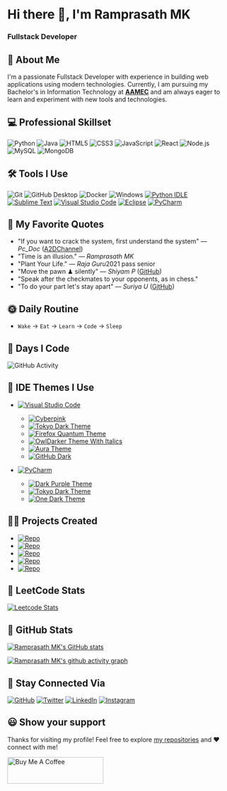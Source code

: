 # Hi there 👋, I'm Ramprasath MK

### Fullstack Developer

[aamec]: https://www.aamec.edu.in/

## 🚀 About Me
I'm a passionate Fullstack Developer with experience in building web applications using modern technologies. Currently, I am pursuing my Bachelor's in Information Technology at [**AAMEC**][aamec] and am always eager to learn and experiment with new tools and technologies.

<!-- 
  For more Icons, refer the link: `https://github.com/inttter/md-badges`
 -->


## 💻 Professional Skillset
![Python](https://img.shields.io/badge/-Python-3776AB?logo=python&logoColor=white)
![Java](https://img.shields.io/badge/Java-%23ED8B00?logo=openjdk&logoColor=white)
![HTML5](https://img.shields.io/badge/-HTML5-E34F26?logo=html5&logoColor=white)
![CSS3](https://img.shields.io/badge/-CSS3-1572B6?logo=css3&logoColor=white)
![JavaScript](https://img.shields.io/badge/-JavaScript-F7DF1E?logo=javascript&logoColor=black)
![React](https://img.shields.io/badge/-React-61DAFB?logo=react&logoColor=black)
![Node.js](https://img.shields.io/badge/-Node.js-339933?logo=node.js&logoColor=white)
![MySQL](https://img.shields.io/badge/-MySQL-4479A1?logo=mysql&logoColor=white)
![MongoDB](https://img.shields.io/badge/-MongoDB-47A248?logo=mongodb&logoColor=white)


## 🛠 Tools I Use
![Git](https://img.shields.io/badge/-Git-F05032?logo=git&logoColor=white)
![GitHub Desktop](https://img.shields.io/badge/GitHub_Desktop-F07010?logo=github&logoColor=white)
![Docker](https://img.shields.io/badge/-Docker-2496ED?logo=docker&logoColor=white)
![Windows](https://custom-icon-badges.demolab.com/badge/Windows-0078D6?logo=windows11&logoColor=white)
[![Python IDLE](https://img.shields.io/badge/Python%20IDLE-3776AB?logo=python&logoColor=fff)](#)
[![Sublime Text](https://img.shields.io/badge/Sublime%20Text-%23575757.svg?logo=sublime-text&logoColor=important)](#)
[![Visual Studio Code](https://custom-icon-badges.demolab.com/badge/Visual%20Studio%20Code-0078d7.svg?logo=vsc&logoColor=white)](#)
[![Eclipse](https://img.shields.io/badge/Eclipse-FE7A16.svg?logo=Eclipse&logoColor=white)](#)
[![PyCharm](https://img.shields.io/badge/PyCharm-white?logo=pycharm&logoColor=000)](#)


## 💬 My Favorite Quotes
- "If you want to crack the system, first understand the system" — *Pc_Doc* ([A2DChannel](https://youtube.com/A2DChannel))
- "Time is an illusion." — *Ramprasath MK*
- "Plant Your Life." — *Raja Guru*2021 pass senior
- "Move the pawn ♟ silently" — *Shiyam P* ([GitHub](https://github.com/Shiyam-P))
- "Speak after the checkmates to your opponents, as in chess."
- "To do your part let's stay apart" — *Suriya U* ([GitHub](https://github.com/USuriya))


## 🌞 Daily Routine
- `Wake` → `Eat` → `Learn` → `Code` → `Sleep`


## 📅 Days I Code
![GitHub Activity](https://img.shields.io/badge/-Check_my_Activity-181717?logo=github&logoColor=white&link=https://github.com/ramprasathmk)


## 🎨 IDE Themes I Use

- [![Visual Studio Code](https://custom-icon-badges.demolab.com/badge/Visual%20Studio%20Code-0078d7.svg?logo=vsc&logoColor=white)](#)
  - [![Cyberpink](https://img.shields.io/badge/Cyberpink-%23ff69b4?logo=visualstudiocode&logoColor=white)](https://marketplace.visualstudio.com/items?itemName=Cyberpink.cyberpink-theme)
  - [![Tokyo Dark Theme](https://img.shields.io/badge/Tokyo%20Dark%20Theme-%231f1f1f?logo=visualstudiocode&logoColor=white)](https://marketplace.visualstudio.com/items?itemName=enkia.tokyo-night)
  - [![Firefox Quantum Theme](https://img.shields.io/badge/Firefox%20Quantum%20Theme-%23ff7139?logo=mozilla&logoColor=white)](https://marketplace.visualstudio.com/items?itemName=beastdestroyer.firefox-quantum-themes)
  - [![OwlDarker Theme With Italics](https://img.shields.io/badge/OwlDarker%20Theme%20With%20Italics-%23464378?logo=visualstudiocode&logoColor=white)](https://marketplace.visualstudio.com/items?itemName=OwlDarkerTheme.owldarker-theme)
  - [![Aura Theme](https://img.shields.io/badge/Aura%20Theme-%234b0082?logo=visualstudiocode&logoColor=white)](https://marketplace.visualstudio.com/items?itemName=DaltonMenezes.aura-theme)
  - [![GitHub Dark](https://img.shields.io/badge/GitHub%20Dark%20Themes-%23181717?logo=github&logoColor=white)](https://marketplace.visualstudio.com/items?itemName=GitHub.github-vscode-theme)
  
- [![PyCharm](https://img.shields.io/badge/PyCharm-000?logo=pycharm&logoColor=fff)](#)
  - [![Dark Purple Theme](https://img.shields.io/badge/Dark%20Purple%20Theme-%235e005e?logo=jetbrains&logoColor=white)](https://plugins.jetbrains.com/plugin/12100-dark-purple-theme)
  - [![Tokyo Dark Theme](https://img.shields.io/badge/Tokyo%20Dark%20Theme-%231f1f1f?logo=jetbrains&logoColor=white)](https://plugins.jetbrains.com/plugin/24455-tokyo-dark-theme)
  - [![One Dark Theme](https://img.shields.io/badge/One%20Dark%20Theme-%23282828?logo=jetbrains&logoColor=white)](https://plugins.jetbrains.com/plugin/11938-one-dark-theme)


## 👨‍💻 Projects Created
- [![Repo](https://img.shields.io/badge/-Automatic_Attendance_System_for_Face_Recognition-181717?logo=github&logoColor=white)](https://github.com/ramprasathmk/Automatic-Attendance-System-for-Face-Recognition)
- [![Repo](https://img.shields.io/badge/-Soft_Computing_Lab_Exercises-181717?logo=github&logoColor=white)](https://github.com/ramprasathmk/Soft-Computing-Lab-Exercises)
- [![Repo](https://img.shields.io/badge/-Ride_Share-181717?logo=github&logoColor=white)](https://github.com/ramprasathmk/Ride-Share)
- [![Repo](https://img.shields.io/badge/-Simple_Python_Music_Player-181717?logo=github&logoColor=white)](https://github.com/ramprasathmk/Simple-Python-Music-Player)
- [![Repo](https://img.shields.io/badge/-Software_Personnel_Management_System-181717?logo=github&logoColor=white)](https://github.com/ramprasathmk/Software-Personnel-Management-System)


## 🧩 LeetCode Stats
<!-- [![LeetCode](https://img.shields.io/badge/-LeetCode_Profile-FFA116?logo=leetcode&logoColor=white)](https://leetcode.com/u/ramprasathmk/) -->
[![Leetcode Stats](https://leetcard.jacoblin.cool/ramprasathmk?ext=contest&theme=dark)](https://leetcode.com/ramprasathmk)


## 🎲 GitHub Stats
[![Ramprasath MK's GitHub stats](https://github-readme-stats.vercel.app/api?username=ramprasathmk&theme=dark&show_icons=true&&hide=issues,contribs)](#)

[![Ramprasath MK's github activity graph](https://github-readme-activity-graph.vercel.app/graph?username=ramprasathmk&theme=react-dark)](https://github.com/ramprasathmk/github-readme-activity-graph)


## 🤝 Stay Connected Via
[![GitHub](https://img.shields.io/badge/-GitHub-181717?logo=github&logoColor=white)](https://github.com/ramprasathmk)
[![Twitter](https://img.shields.io/badge/-Twitter-1DA1F2?logo=twitter&logoColor=white)](https://x.com/ramprasathmk)
[![LinkedIn](https://img.shields.io/badge/-LinkedIn-0077B5?logo=linkedin&logoColor=white)](https://linkedin.com/in/ramprasathmk053)
[![Instagram](https://img.shields.io/badge/-Instagram-E4405F?logo=instagram&logoColor=white)](https://instagram.com/ramprasathmk_)


## 😃 Show your support

Thanks for visiting my profile! Feel free to explore [my repositories](https://github.com/ramprasathmk?tab=repositories) and ❤️ connect with me!

<a href="https://www.buymeacoffee.com/ramprasathmk" target="_blank"><img src="https://cdn.buymeacoffee.com/buttons/v2/default-red.png" alt="Buy Me A Coffee" height= "60px" width= "217px" ></a>

<!---
ramprasathmk/ramprasathmk is a ✨ special ✨ repository because its `README.md` (this file) appears on your GitHub profile.
You can click the Preview link to take a look at your changes.
--->

